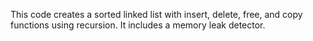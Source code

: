 This code creates a sorted linked list with insert, delete, free, and copy functions using recursion. It includes a memory leak detector.
